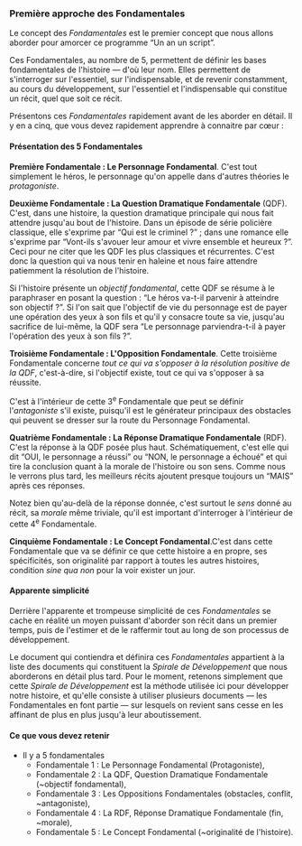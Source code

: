 <!-- #4 Première approche des Fondamentales -->

### Première approche des Fondamentales

Le concept des *Fondamentales* est le premier concept que nous allons aborder pour amorcer ce programme “Un an un script”.

Ces Fondamentales, au nombre de 5, permettent de définir les bases fondamentales de l'histoire — d'où leur nom. Elles permettent de s'interroger sur l'essentiel, sur l'indispensable, et de revenir constamment, au cours du développement, sur l'essentiel et l'indispensable qui constitue un récit, quel que soit ce récit.

Présentons ces *Fondamentales* rapidement avant de les aborder en détail. Il y en a cinq, que vous devez rapidement apprendre à connaitre par cœur :

#### Présentation des 5 Fondamentales

**Première Fondamentale : Le Personnage Fondamental**. C'est tout simplement le héros, le personnage qu'on appelle dans d'autres théories le *protagoniste*.

**Deuxième Fondamentale : La Question Dramatique Fondamentale** (QDF). C'est, dans une histoire, la question dramatique principale qui nous fait attendre jusqu'au bout de l'histoire. Dans un épisode de série policière classique, elle s'exprime par “Qui est le criminel ?” ; dans une romance elle s'exprime par “Vont-ils s'avouer leur amour et vivre ensemble et heureux ?”. Ceci pour ne citer que les QDF les plus classiques et récurrentes. C'est donc la question qui va nous tenir en haleine et nous faire attendre patiemment la résolution de l'histoire. 

Si l'histoire présente un *objectif fondamental*, cette QDF se résume à le paraphraser en posant la question : “Le héros va-t-il parvenir à atteindre son objectif ?”. Si l'on sait que l'objectif de vie du personnage est de payer une opération des yeux à son fils et qu'il y consacre toute sa vie, jusqu'au sacrifice de lui-même, la QDF sera “Le personnage parviendra-t-il à payer l'opération des yeux à son fils ?”.

**Troisième Fondamentale : L'Opposition Fondamentale**. Cette troisième Fondamentale concerne *tout ce qui va s'opposer à la résolution positive de la QDF*, c'est-à-dire, si l'objectif existe, tout ce qui va s'opposer à sa réussite.

C'est à l'intérieur de cette 3<sup>e</sup> Fondamentale que peut se définir l'*antagoniste* s'il existe, puisqu'il est le générateur principaux des obstacles qui peuvent se dresser sur la route du Personnage Fondamental.

**Quatrième Fondamentale : La Réponse Dramatique Fondamentale** (RDF). C'est la réponse à la QDF posée plus haut. Schématiquement, c'est elle qui dit “OUI, le personnage a réussi” ou “NON, le personnage a échoué” et qui tire la conclusion quant à la morale de l'histoire ou son sens. Comme nous le verrons plus tard, les meilleurs récits ajoutent presque toujours un “MAIS” après ces réponses.

Notez bien qu'au-delà de la réponse donnée, c'est surtout le *sens* donné au récit, sa *morale* même triviale, qu'il est important d'interroger à l'intérieur de cette 4<sup>e</sup> Fondamentale.

**Cinquième Fondamentale : Le Concept Fondamental**.C'est dans cette Fondamentale que va se définir ce que cette histoire a en propre, ses spécificités, son originalité par rapport à toutes les autres histoires, condition *sine qua non* pour la voir exister un jour.

#### Apparente simplicité

Derrière l'apparente et trompeuse simplicité de ces *Fondamentales* se cache en réalité un moyen puissant d'aborder son récit dans un premier temps, puis de l'estimer et de le raffermir tout au long de son processus de développement.

Le document qui contiendra et définira ces *Fondamentales* appartient à la liste des documents qui constituent la *Spirale de Développement* que nous aborderons en détail plus tard. Pour le moment, retenons simplement que cette *Spirale de Développement* est la méthode utilisée ici pour développer notre histoire, et qu'elle consiste à utiliser plusieurs documents — les Fondamentales en font partie — sur lesquels on revient sans cesse en les affinant de plus en plus jusqu'à leur aboutissement.

#### Ce que vous devez retenir

* Il y a 5 fondamentales
  * Fondamentale 1 : Le Personnage Fondamental (Protagoniste),
  * Fondamentale 2 : La QDF, Question Dramatique Fondamentale (~objectif fondamental),
  * Fondamentale 3 : Les Oppositions Fondamentales (obstacles, conflit, ~antagoniste),
  * Fondamentale 4 : La RDF, Réponse Dramatique Fondamentale (fin, ~morale),
  * Fondamentale 5 : Le Concept Fondamental (~originalité de l'histoire).